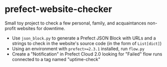 # prefect-website-checker
Small toy project to check a few personal, family, and acquaintances non-profit websites for downtime.
- Use `json_block.py` to generate a Prefect JSON Block with URLs and a strings to check in the website's source code (in the form of `List[dict]`)
- Using an environment with `prefect>=2.3.1` installed, run `flow.py`
- Create a "Notification" in Prefect Cloud 2.0 looking for "Failed" flow runs connected to a tag named "uptime-check"
